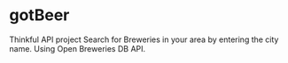 # gotBeer
Thinkful API project
Search for Breweries in your area by entering the city name. Using Open Breweries DB API.
